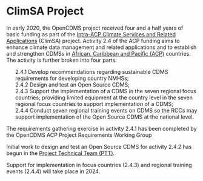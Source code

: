 # ClimSA Project

In early 2020, the OpenCDMS project received four and a half years of basic funding as part of the [Intra-ACP Climate Services and Related Applications](https://public.wmo.int/en/projects/intra-acp-climate-services-and-related-applications-climsa) (ClimSA) project. Activity 2.4 of the ACP funding aims to enhance climate data management and related applications and to establish and strengthen CDMSs in [African, Caribbean and Pacific (ACP)](https://en.wikipedia.org/wiki/Organisation_of_African,_Caribbean_and_Pacific_States) countries. The activity is further broken into four parts:

<ul style="list-style-type:none;">
<li>2.4.1 Develop recommendations regarding sustainable CDMS requirements for developing country NMHSs;
<li>2.4.2 Design and test an Open Source CDMS;
<li>2.4.3 Support the implementation of a CDMS in the seven regional focus countries; providing limited equipment at the country level in the seven regional focus countries to support implementation of a CDMS;
<li>2.4.4 Conduct seven regional training events on CDMS so the RCCs may support implementation of the Open Source CDMS at the national level.
</ul>

The requirements gathering exercise in activity 2.4.1 has been completed by the OpenCDMS ACP Project Requirements Working Group

<!-- TODO -->

Initial work to design and test an Open Source CDMS for activity 2.4.2 has begun in the [Project Technical Team (PTT)](/approach/groups/project-technical-team).

Support for implementation in focus countries (2.4.3) and regional training events (2.4.4) will take place in 2024.
